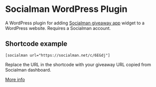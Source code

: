 Socialman WordPress Plugin
===============
A WordPress plugin for adding [Socialman giveaway app](https://socialman.net/) widget to a WordPress website.
Requires a Socialman account.

Shortcode example
---------------
`[socialman url="https://socialman.net/c/6EGdj"]`

Replace the URL in the shortcode with your giveaway URL copied from Socialman dashboard.


[More info](https://socialman.net/)
